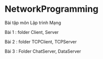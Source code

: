 # NetworkProgramming
Bài tập môn Lập trình Mạng

Bài 1 : folder Client, Server

Bài 2 : folder TCPClient, TCPServer

Bài 3 : Folder ChatServer, DataServer
